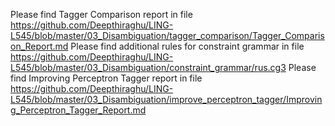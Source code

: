 Please find Tagger Comparison report in file https://github.com/Deepthiraghu/LING-L545/blob/master/03_Disambiguation/tagger_comparison/Tagger_Comparison_Report.md
Please find additional rules for constraint grammar in file https://github.com/Deepthiraghu/LING-L545/blob/master/03_Disambiguation/constraint_grammar/rus.cg3
Please find Improving Perceptron Tagger report in file https://github.com/Deepthiraghu/LING-L545/blob/master/03_Disambiguation/improve_perceptron_tagger/Improving_Perceptron_Tagger_Report.md
